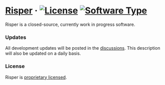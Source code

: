# [Risper](https://github.com/Bizmex) &middot; [![License](https://img.shields.io/badge/license-proprietary-blue)](https://github.com/Bizmex/risper/blob/main/LICENSE.md) [![Software Type](https://img.shields.io/badge/Software-Closed--Source-red)](https://en.wikipedia.org/wiki/Proprietary_software)

Risper is a closed-source, currently work in progress software. 

### Updates

All development updates will be posted in the [discussions](https://github.com/Bizmex/risper/discussions). This description will also be updated on a daily basis.

### License

Risper is [proprietary licensed](./LICENSE).
